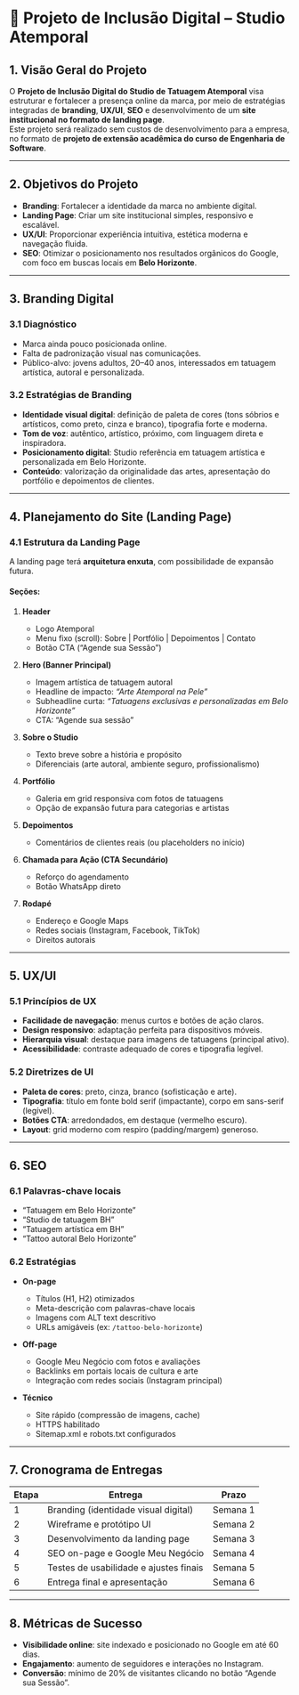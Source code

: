 # 📄 Projeto de Inclusão Digital – Studio Atemporal

## 1. Visão Geral do Projeto
O **Projeto de Inclusão Digital do Studio de Tatuagem Atemporal** visa estruturar e fortalecer a presença online da marca, por meio de estratégias integradas de **branding**, **UX/UI**, **SEO** e desenvolvimento de um **site institucional no formato de landing page**.  
Este projeto será realizado sem custos de desenvolvimento para a empresa, no formato de **projeto de extensão acadêmica do curso de Engenharia de Software**.

---

## 2. Objetivos do Projeto
- **Branding**: Fortalecer a identidade da marca no ambiente digital.  
- **Landing Page**: Criar um site institucional simples, responsivo e escalável.  
- **UX/UI**: Proporcionar experiência intuitiva, estética moderna e navegação fluida.  
- **SEO**: Otimizar o posicionamento nos resultados orgânicos do Google, com foco em buscas locais em **Belo Horizonte**.  

---

## 3. Branding Digital
### 3.1 Diagnóstico
- Marca ainda pouco posicionada online.  
- Falta de padronização visual nas comunicações.  
- Público-alvo: jovens adultos, 20–40 anos, interessados em tatuagem artística, autoral e personalizada.  

### 3.2 Estratégias de Branding
- **Identidade visual digital**: definição de paleta de cores (tons sóbrios e artísticos, como preto, cinza e branco), tipografia forte e moderna.  
- **Tom de voz**: autêntico, artístico, próximo, com linguagem direta e inspiradora.  
- **Posicionamento digital**: Studio referência em tatuagem artística e personalizada em Belo Horizonte.  
- **Conteúdo**: valorização da originalidade das artes, apresentação do portfólio e depoimentos de clientes.  

---

## 4. Planejamento do Site (Landing Page)
### 4.1 Estrutura da Landing Page
A landing page terá **arquitetura enxuta**, com possibilidade de expansão futura.  

#### Seções:
1. **Header**  
   - Logo Atemporal  
   - Menu fixo (scroll): Sobre | Portfólio | Depoimentos | Contato  
   - Botão CTA (“Agende sua Sessão”)  

2. **Hero (Banner Principal)**  
   - Imagem artística de tatuagem autoral  
   - Headline de impacto: *“Arte Atemporal na Pele”*  
   - Subheadline curta: *“Tatuagens exclusivas e personalizadas em Belo Horizonte”*  
   - CTA: “Agende sua sessão”  

3. **Sobre o Studio**  
   - Texto breve sobre a história e propósito  
   - Diferenciais (arte autoral, ambiente seguro, profissionalismo)  

4. **Portfólio**  
   - Galeria em grid responsiva com fotos de tatuagens  
   - Opção de expansão futura para categorias e artistas

5. **Depoimentos**  
   - Comentários de clientes reais (ou placeholders no início)  

6. **Chamada para Ação (CTA Secundário)**  
   - Reforço do agendamento  
   - Botão WhatsApp direto  

7. **Rodapé**  
   - Endereço e Google Maps  
   - Redes sociais (Instagram, Facebook, TikTok)  
   - Direitos autorais  

---

## 5. UX/UI
### 5.1 Princípios de UX
- **Facilidade de navegação**: menus curtos e botões de ação claros.  
- **Design responsivo**: adaptação perfeita para dispositivos móveis.  
- **Hierarquia visual**: destaque para imagens de tatuagens (principal ativo).  
- **Acessibilidade**: contraste adequado de cores e tipografia legível.  

### 5.2 Diretrizes de UI
- **Paleta de cores**: preto, cinza, branco (sofisticação e arte).  
- **Tipografia**: título em fonte bold serif (impactante), corpo em sans-serif (legível).  
- **Botões CTA**: arredondados, em destaque (vermelho escuro).  
- **Layout**: grid moderno com respiro (padding/margem) generoso.  

---

## 6. SEO
### 6.1 Palavras-chave locais
- “Tatuagem em Belo Horizonte”  
- “Studio de tatuagem BH”  
- “Tatuagem artística em BH”  
- “Tattoo autoral Belo Horizonte”  

### 6.2 Estratégias
- **On-page**  
  - Títulos (H1, H2) otimizados  
  - Meta-descrição com palavras-chave locais  
  - Imagens com ALT text descritivo  
  - URLs amigáveis (ex: `/tattoo-belo-horizonte`)  

- **Off-page**  
  - Google Meu Negócio com fotos e avaliações  
  - Backlinks em portais locais de cultura e arte  
  - Integração com redes sociais (Instagram principal)  

- **Técnico**  
  - Site rápido (compressão de imagens, cache)  
  - HTTPS habilitado  
  - Sitemap.xml e robots.txt configurados  

---

## 7. Cronograma de Entregas
| Etapa | Entrega | Prazo |
|-------|---------|-------|
| 1 | Branding (identidade visual digital) | Semana 1 |
| 2 | Wireframe e protótipo UI | Semana 2 |
| 3 | Desenvolvimento da landing page | Semana 3 |
| 4 | SEO on-page e Google Meu Negócio | Semana 4 |
| 5 | Testes de usabilidade e ajustes finais | Semana 5 |
| 6 | Entrega final e apresentação | Semana 6 |

---

## 8. Métricas de Sucesso
- **Visibilidade online**: site indexado e posicionado no Google em até 60 dias.  
- **Engajamento**: aumento de seguidores e interações no Instagram.  
- **Conversão**: mínimo de 20% de visitantes clicando no botão “Agende sua Sessão”.  


